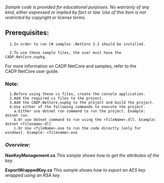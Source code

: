 
_Sample code is provided for educational purposes._
_No warranty of any kind, either expressed or implied by fact or law._
_Use of this item is not restricted by copyright or license terms._


## Prerequisites: 

      1.In order to run C# samples .NetCore 3.1 should be installed.

      2.To use these sample files, the user must have the CADP.NetCore.nupkg.

For more information on CADP.NetCore and samples, refer to the CADP.NetCore user guide.

### Note: 
      1.Before using these cs files, create the console application.
      2.Add the required cs files to the project.
      3.Add the CADP.NetCore.nupkg to the project and build the project.
      4.Use either of the following commands to execute the project.
        a.Either use dotnet run command to run the project. Example: dotnet run.
        b.Or use dotnet command to run using the <fileName>.dll. Example: dotnet <filename>.dll
        c.Or Use <fileName>.exe to run the code directly [only for windows]. Example: <filename>.exe 

### *Overview:*

**NaeKeyManagement.cs**
*This sample shows how to get the attributes of the key.*

**ExportWrappedKey.cs**
*This sample shows how to export an AES key wrapped using an RSA key.*
